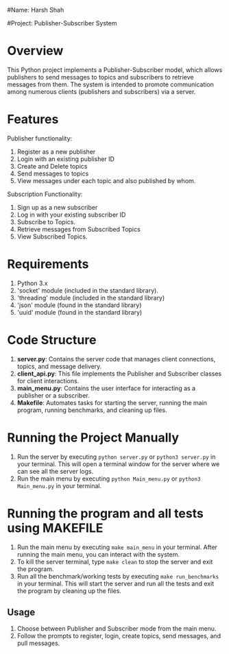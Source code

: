 #Name: Harsh Shah

#Project: Publisher-Subscriber System

# Overview
This Python project implements a Publisher-Subscriber model, which allows publishers to send messages to topics and subscribers to retrieve messages from them. The system is intended to promote communication among numerous clients (publishers and subscribers) via a server.

# Features
Publisher functionality:
  1. Register as a new publisher
  2. Login with an existing publisher ID 
  3. Create and Delete topics
  4. Send messages to topics
  5. View messages under each topic and also published by whom.

Subscription Functionality:
  1. Sign up as a new subscriber 
  2. Log in with your existing subscriber ID 
  3. Subscribe to Topics.
  4. Retrieve messages from Subscribed Topics 
  5. View Subscribed Topics.

# Requirements
1. Python 3.x 
2. 'socket' module (included in the standard library).
3. 'threading' module (included in the standard library)
4. 'json' module (found in the standard library)
5. 'uuid' module (found in the standard library)

# Code Structure
1. **server.py**: Contains the server code that manages client connections, topics, and message delivery.
2. **client_api.py**: This file implements the Publisher and Subscriber classes for client interactions.
3. **main_menu.py**: Contains the user interface for interacting as a publisher or a subscriber.
4. **Makefile**: Automates tasks for starting the server, running the main program, running benchmarks, and cleaning up files.

# Running  the Project Manually
1. Run the server by executing `python server.py` or `python3 server.py` in your terminal. This will open a terminal  window for the server where we can see all the server logs.
2. Run the main menu by executing `python Main_menu.py` or `python3 Main_menu.py` in your terminal.

# Running the program and all tests using MAKEFILE
1. Run the main  menu by executing `make main_menu` in your terminal. After running  the main menu, you can interact with the system.
2. To kill the server terminal, type `make clean` to stop the server and exit the program.
3. Run all the benchmark/working tests by executing `make run_benchmarks` in your terminal. This will start the server and run all the tests and exit the program by cleaning up the files.

## Usage
1. Choose between Publisher and Subscriber mode from the main menu.
2. Follow the prompts to register, login, create topics, send messages, and pull messages.
